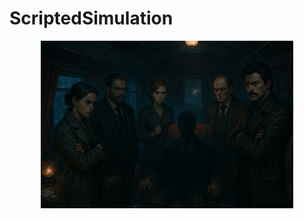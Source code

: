 # ScriptedSimulation
<p align="center">
  <img src="https://github.com/Hez0618/ScriptedSimulation/raw/main/cover.png" alt="ScriptedSimulation Cover" width="80%">
</p>

